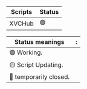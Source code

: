 | Scripts | Status 
| -------- | -------- 
| XVCHub | 🟢 

| Status meanings | :
| -------- | -------- 
| 🟢  Working.|
| 🟡  Script Updating.|
| 🔴  temporarily closed.|

